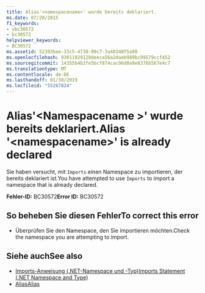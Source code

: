 ```yaml
---
title: Alias'<namespacename>' wurde bereits deklariert.
ms.date: 07/20/2015
f1_keywords:
- vbc30572
- bc30572
helpviewer_keywords:
- BC30572
ms.assetid: 52393bee-33c5-4738-99c7-3a40340f5a98
ms.openlocfilehash: 93011929128deeca56a2daeb989bc99579ccf452
ms.sourcegitcommit: 14355b4b2fe5bcf874cac96d0a9e6376b567e4c7
ms.translationtype: MT
ms.contentlocale: de-DE
ms.lasthandoff: 01/30/2019
ms.locfileid: "55267824"
---
```

# <a name="alias-namespacename-is-already-declared"></a><span data-ttu-id="5775c-102">Alias'\<Namespacename >' wurde bereits deklariert.</span><span class="sxs-lookup"><span data-stu-id="5775c-102">Alias '\<namespacename>' is already declared</span></span>
<span data-ttu-id="5775c-103">Sie haben versucht, mit `Imports` einen Namespace zu importieren, der bereits deklariert ist.</span><span class="sxs-lookup"><span data-stu-id="5775c-103">You have attempted to use `Imports` to import a namespace that is already declared.</span></span>  
  
 <span data-ttu-id="5775c-104">**Fehler-ID:** BC30572</span><span class="sxs-lookup"><span data-stu-id="5775c-104">**Error ID:** BC30572</span></span>  
  
## <a name="to-correct-this-error"></a><span data-ttu-id="5775c-105">So beheben Sie diesen Fehler</span><span class="sxs-lookup"><span data-stu-id="5775c-105">To correct this error</span></span>  
  
-   <span data-ttu-id="5775c-106">Überprüfen Sie den Namespace, den Sie importieren möchten.</span><span class="sxs-lookup"><span data-stu-id="5775c-106">Check the namespace you are attempting to import.</span></span>  
  
## <a name="see-also"></a><span data-ttu-id="5775c-107">Siehe auch</span><span class="sxs-lookup"><span data-stu-id="5775c-107">See also</span></span>
- [<span data-ttu-id="5775c-108">Imports-Anweisung (.NET-Namespace und -Typ)</span><span class="sxs-lookup"><span data-stu-id="5775c-108">Imports Statement (.NET Namespace and Type)</span></span>](../../visual-basic/language-reference/statements/imports-statement-net-namespace-and-type.md)
- [<span data-ttu-id="5775c-109">Alias</span><span class="sxs-lookup"><span data-stu-id="5775c-109">Alias</span></span>](../../visual-basic/language-reference/statements/alias-clause.md)
